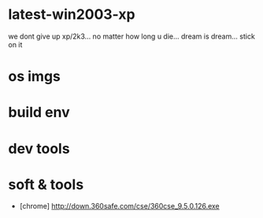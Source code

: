 # latest-win2003-xp

we dont give up xp/2k3... no matter how long u die... dream is dream... stick on it


# os imgs


# build env


# dev tools

# soft & tools

* [chrome] http://down.360safe.com/cse/360cse_9.5.0.126.exe



